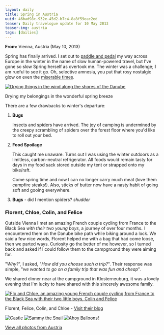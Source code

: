 ```yaml
---
layout: daily
title: Spring in Austria
uuid: 46bad98c-932e-45d2-b7c4-8a8f59eac2ed
teaser: Daily travelogue update for 10 May 2013
teaser-img: austria
tags: [dailies]
---
```


**From:** Vienna, Austria (May 10, 2013)

Spring has finally arrived. I set out to [paddle and pedal][bikeraft] my way
across Europe in the winter in the name of slow human-powered travel, but I've
gone so slow Spring herself as overtook me.  The winter was a challenge; I am
rueful to see it go. Oh, selective amnesia, you put that rosy nostalgic glow on
even the [miserable times](http://elusivetruth.net/2013/05/08/daily.html).

<div class="caption">
<a href="http://photos.elusivetruth.net/Bikerafting-Europe-2013/3-Austria/29315100_Zwv6Mm#!i=2500539001&k=GvQKjwZ&lb=1&s=A" title="Drying things in the wind along the shores of the Danube"><img src="http://photos.elusivetruth.net/Bikerafting-Europe-2013/3-Austria/i-GvQKjwZ/0/L/DSC00325_v2-L.jpg" title="Drying things in the wind along the shores of the Danube" alt="Drying things in the wind along the shores of the Danube"></a>
<p>Drying my belongings in the wonderful spring breeze</p>
</div>

There are a few drawbacks to winter's departure:


1. **Bugs**

    Insects and spiders have arrived. The joy of camping is undermined by the
    creepy scrambling of spiders over the forest floor where you'd like to roll
    out your bed.

2. **Food Spoilage**

    This caught me unaware. Turns out I was using the winter outdoors as a
    limitless, carbon-neutral refrigerator. All foods would remain tasty for
    days in my food sack stored outside my tent or strapped onto my
    bike/raft.

    Come spring time and now I can no longer carry much meat (love them
    campfire steaks!). Also, sticks of butter now have a nasty habit of
    going soft and gooing everywhere.

3. **Bugs** - did I mention spiders?  *shudder*


### Florent, Chloe, Colin, and Felice

Outside Vienna I met an amazing French couple cycling from France to the Black
Sea *with their two young boys*, a journey of over four months. I encountered
them on the Danube bike path while biking around a lock. We said a few nice
words, Florent helped me with a bag that had come loose, then we parted ways.
Curiosity go the better of me however, so I turned back and asked if I could
follow them to the campground they were aiming for.

"*Why?*", I asked, "*How did you choose such a trip?*". Their response was
simple, "*we wanted to go on a family trip that was fun and cheap*".

We shared dinner near at the campground in Klosterneuburg, it was a lovely
evening that I'm lucky to have shared with this sincerely awesome family.

<div class="caption">
<a href="http://photos.elusivetruth.net/Bikerafting-Europe-2013/3-Austria/29315100_Zwv6Mm#!i=2500544045&k=RcT297n&lb=1&s=A" title="Flo and Chloe, an amazing young French couple cycling from France to the Black Sea with their two little boys, Colin and Felice"><img src="http://photos.elusivetruth.net/Bikerafting-Europe-2013/3-Austria/i-RcT297n/0/L/DSC00369_v3-L.jpg" title="Flo and Chloe, an amazing young French couple cycling from France to the Black Sea with their two little boys, Colin and Felice" alt="Flo and Chloe, an amazing young French couple cycling from France to the Black Sea with their two little boys, Colin and Felice"></a>
<p>Florent, Felice, Colin, and Chloe - <a href="flochloandcoavelo.wordpress.com" title=" Flo,Chlo, and Co">Visit their blog</a></p>
</div>

<div class="caption">
<a href="http://photos.elusivetruth.net/Bikerafting-Europe-2013/3-Austria/29315100_Zwv6Mm#!i=2500541469&k=2gDp7B8&lb=1&s=A" title="Castle"><img src="http://photos.elusivetruth.net/Bikerafting-Europe-2013/3-Austria/i-2gDp7B8/0/L/DSC00359_v2-L.jpg" title="Castle" alt="Castle"></a>
<a href="http://photos.elusivetruth.net/Bikerafting-Europe-2013/3-Austria/29315100_Zwv6Mm#!i=2500540794&k=jzxj928&lb=1&s=A" title="Sammy the Snail"><img src="http://photos.elusivetruth.net/Bikerafting-Europe-2013/3-Austria/i-jzxj928/0/L/DSC00352_v1-L.jpg" title="Sammy the Snail" alt="Sammy the Snail"></a>
<a href="http://photos.elusivetruth.net/Bikerafting-Europe-2013/3-Austria/29315100_Zwv6Mm#!i=2500540541&k=64MPdps&lb=1&s=A" title="Ahoy Balloons!"><img src="http://photos.elusivetruth.net/Bikerafting-Europe-2013/3-Austria/i-64MPdps/0/L/DSC00337_v1-L.jpg" title="Ahoy Balloons!" alt="Ahoy Balloons!"></a>
<p></p>
</div>

<div class='stb-images_box'><a title="Austria Photos"
href="http://photos.elusivetruth.net/Bikerafting-Europe-2013/3-Austria/29315100_Zwv6Mm">
View all photos from Austria</a></div>

[bikeraft]: http://elusivetruth.net/2012/12/31/a-boy-bike-and-boat.html
 
